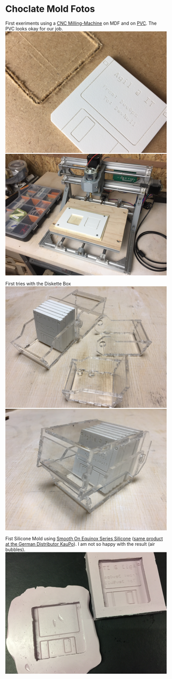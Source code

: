 # Choclate Mold Fotos
First exeriments using a [CNC Milling-Machine](http://aliexpress.com/item/CNC-2418-GRBL-control-Diy-CNC-machine-working-area-24x18x4-5cm-3-Axis-Pcb-Pvc-Milling/32704119622.html) on MDF and on [PVC](http://shop.wiesermodell.ch/pi/Werkstoffe/Kunststoffe/Kunststoff-Platten/PVC/aeronaut-pvc-schaumplatte-50mm-leicht.html). The PVC looks okay for our job.
![Compare MDF and PVC](ChoclateMold_0001.jpeg)
![The CNC Milling Machine](ChoclateMold_0002.jpeg)

First tries with the Diskette Box 
![wrong and right scale](ChoclateMold_0003.jpeg)
![Frist Version of Diskette Box](ChoclateMold_0004.jpeg)

Fist Silicone Mold using [Smooth On Equinox Series Silicone](https://www.smooth-on.com/product-line/equinox/) ([same product at the German Distributor KauPo](https://www.kaupo.de/produkte/silikonkautschuk-additionsvernetzend/equinox-solaris-serie/)). I am not so happy with the result (air bubbles).
![first silicone mold](ChoclateMold_0005.jpeg)

